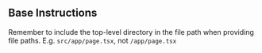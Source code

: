 ## Base Instructions

Remember to include the top-level directory in the file path when providing file paths.
E.g. `src/app/page.tsx`, not `/app/page.tsx`





